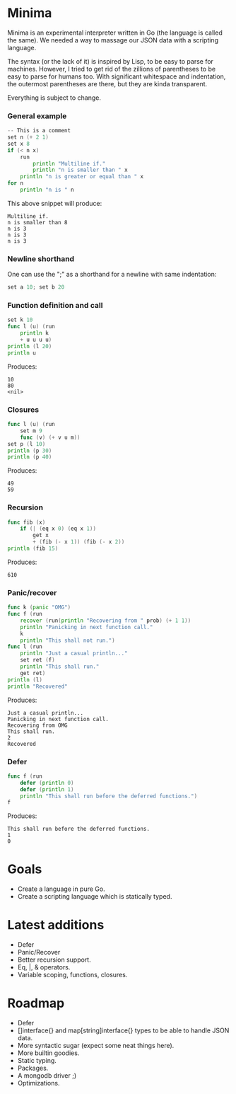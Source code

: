 Minima
======

Minima is an experimental interpreter written in Go (the language is called the same).
We needed a way to massage our JSON data with a scripting language.

The syntax (or the lack of it) is inspired by Lisp, to be easy to parse for machines.
However, I tried to get rid of the zillions of parentheses to be easy to parse for humans too.
With significant whitespace and indentation, the outermost parentheses are there, but they are kinda transparent.

Everything is subject to change.

### General example
```go
-- This is a comment
set n (+ 2 1)
set x 8
if (< n x)
	run
		println "Multiline if."
		println "n is smaller than " x
	println "n is greater or equal than " x
for n
	println "n is " n
```

This above snippet will produce:

```
Multiline if.
n is smaller than 8
n is 3
n is 3
n is 3
```

### Newline shorthand
One can use the ";" as a shorthand for a newline with same indentation:
```go
set a 10; set b 20
```

### Function definition and call
```go
set k 10
func l (u) (run
	println k
	+ u u u u)
println (l 20) 
println u
```

Produces:
```
10
80
<nil>
```

### Closures
```go
func l (u) (run
	set m 9
	func (v) (+ v u m))
set p (l 10)
println (p 30)
println (p 40)
```

Produces:
```
49
59
```

### Recursion
```go
func fib (x)
	if (| (eq x 0) (eq x 1))
		get x
		+ (fib (- x 1)) (fib (- x 2))
println (fib 15)
```

Produces:
```
610
```

### Panic/recover
```go
func k (panic "OMG")
func f (run
	recover (run(println "Recovering from " prob) (+ 1 1))
	println "Panicking in next function call."
	k
	println "This shall not run.")
func l (run
	println "Just a casual println..."
	set ret (f)
	println "This shall run."
	get ret)
println (l)
println "Recovered"
```

Produces:
```
Just a casual println...
Panicking in next function call.
Recovering from OMG
This shall run.
2
Recovered
```

### Defer
```go
func f (run
	defer (println 0)
	defer (println 1)
	println "This shall run before the deferred functions.")
f
```

Produces:
```
This shall run before the deferred functions.
1
0
```

Goals
======
- Create a language in pure Go.
- Create a scripting language which is statically typed.

Latest additions
======
- Defer
- Panic/Recover
- Better recursion support.
- Eq, |, & operators.
- Variable scoping, functions, closures.

Roadmap
======
- Defer
- []interface{} and map[string]interface{} types to be able to handle JSON data.
- More syntactic sugar (expect some neat things here).
- More builtin goodies.
- Static typing.
- Packages.
- A mongodb driver ;)
- Optimizations.